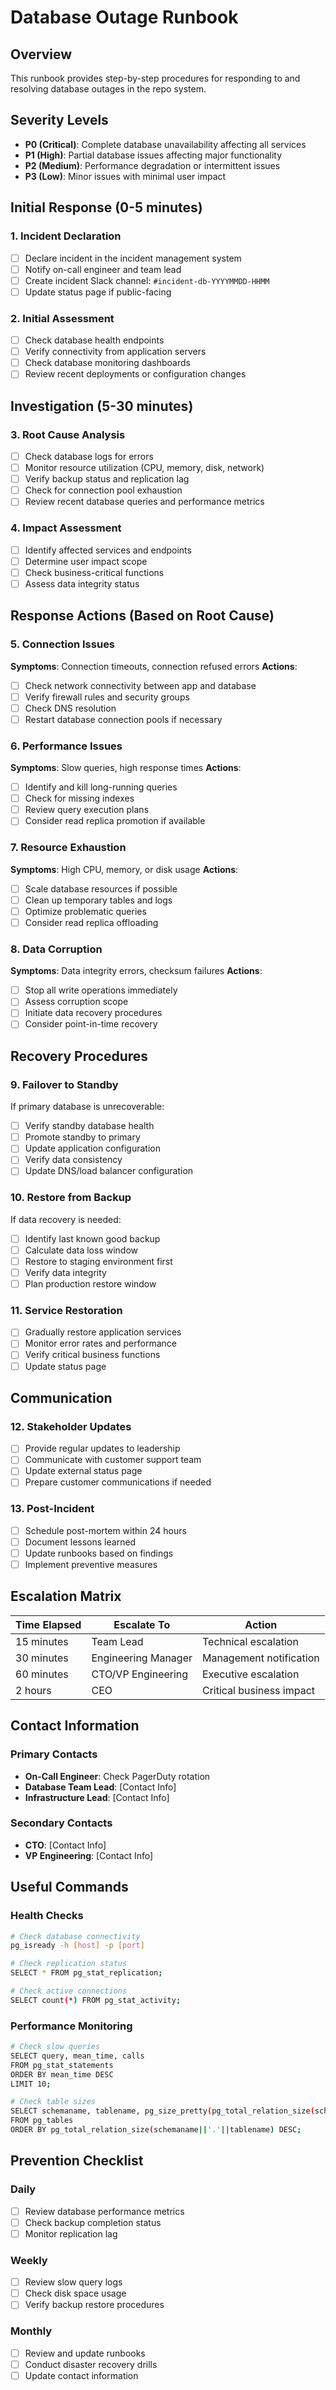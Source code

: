 # Database Outage Runbook

## Overview

This runbook provides step-by-step procedures for responding to and resolving database outages in the repo system.

## Severity Levels

- **P0 (Critical)**: Complete database unavailability affecting all services
- **P1 (High)**: Partial database issues affecting major functionality
- **P2 (Medium)**: Performance degradation or intermittent issues
- **P3 (Low)**: Minor issues with minimal user impact

## Initial Response (0-5 minutes)

### 1. Incident Declaration

- [ ] Declare incident in the incident management system
- [ ] Notify on-call engineer and team lead
- [ ] Create incident Slack channel: `#incident-db-YYYYMMDD-HHMM`
- [ ] Update status page if public-facing

### 2. Initial Assessment

- [ ] Check database health endpoints
- [ ] Verify connectivity from application servers
- [ ] Check database monitoring dashboards
- [ ] Review recent deployments or configuration changes

## Investigation (5-30 minutes)

### 3. Root Cause Analysis

- [ ] Check database logs for errors
- [ ] Monitor resource utilization (CPU, memory, disk, network)
- [ ] Verify backup status and replication lag
- [ ] Check for connection pool exhaustion
- [ ] Review recent database queries and performance metrics

### 4. Impact Assessment

- [ ] Identify affected services and endpoints
- [ ] Determine user impact scope
- [ ] Check business-critical functions
- [ ] Assess data integrity status

## Response Actions (Based on Root Cause)

### 5. Connection Issues

**Symptoms**: Connection timeouts, connection refused errors
**Actions**:

- [ ] Check network connectivity between app and database
- [ ] Verify firewall rules and security groups
- [ ] Check DNS resolution
- [ ] Restart database connection pools if necessary

### 6. Performance Issues

**Symptoms**: Slow queries, high response times
**Actions**:

- [ ] Identify and kill long-running queries
- [ ] Check for missing indexes
- [ ] Review query execution plans
- [ ] Consider read replica promotion if available

### 7. Resource Exhaustion

**Symptoms**: High CPU, memory, or disk usage
**Actions**:

- [ ] Scale database resources if possible
- [ ] Clean up temporary tables and logs
- [ ] Optimize problematic queries
- [ ] Consider read replica offloading

### 8. Data Corruption

**Symptoms**: Data integrity errors, checksum failures
**Actions**:

- [ ] Stop all write operations immediately
- [ ] Assess corruption scope
- [ ] Initiate data recovery procedures
- [ ] Consider point-in-time recovery

## Recovery Procedures

### 9. Failover to Standby

If primary database is unrecoverable:

- [ ] Verify standby database health
- [ ] Promote standby to primary
- [ ] Update application configuration
- [ ] Verify data consistency
- [ ] Update DNS/load balancer configuration

### 10. Restore from Backup

If data recovery is needed:

- [ ] Identify last known good backup
- [ ] Calculate data loss window
- [ ] Restore to staging environment first
- [ ] Verify data integrity
- [ ] Plan production restore window

### 11. Service Restoration

- [ ] Gradually restore application services
- [ ] Monitor error rates and performance
- [ ] Verify critical business functions
- [ ] Update status page

## Communication

### 12. Stakeholder Updates

- [ ] Provide regular updates to leadership
- [ ] Communicate with customer support team
- [ ] Update external status page
- [ ] Prepare customer communications if needed

### 13. Post-Incident

- [ ] Schedule post-mortem within 24 hours
- [ ] Document lessons learned
- [ ] Update runbooks based on findings
- [ ] Implement preventive measures

## Escalation Matrix

| Time Elapsed | Escalate To         | Action                   |
| ------------ | ------------------- | ------------------------ |
| 15 minutes   | Team Lead           | Technical escalation     |
| 30 minutes   | Engineering Manager | Management notification  |
| 60 minutes   | CTO/VP Engineering  | Executive escalation     |
| 2 hours      | CEO                 | Critical business impact |

## Contact Information

### Primary Contacts

- **On-Call Engineer**: Check PagerDuty rotation
- **Database Team Lead**: [Contact Info]
- **Infrastructure Lead**: [Contact Info]

### Secondary Contacts

- **CTO**: [Contact Info]
- **VP Engineering**: [Contact Info]

## Useful Commands

### Health Checks

```bash
# Check database connectivity
pg_isready -h [host] -p [port]

# Check replication status
SELECT * FROM pg_stat_replication;

# Check active connections
SELECT count(*) FROM pg_stat_activity;
```

### Performance Monitoring

```bash
# Check slow queries
SELECT query, mean_time, calls
FROM pg_stat_statements
ORDER BY mean_time DESC
LIMIT 10;

# Check table sizes
SELECT schemaname, tablename, pg_size_pretty(pg_total_relation_size(schemaname||'.'||tablename))
FROM pg_tables
ORDER BY pg_total_relation_size(schemaname||'.'||tablename) DESC;
```

## Prevention Checklist

### Daily

- [ ] Review database performance metrics
- [ ] Check backup completion status
- [ ] Monitor replication lag

### Weekly

- [ ] Review slow query logs
- [ ] Check disk space usage
- [ ] Verify backup restore procedures

### Monthly

- [ ] Review and update runbooks
- [ ] Conduct disaster recovery drills
- [ ] Update contact information
